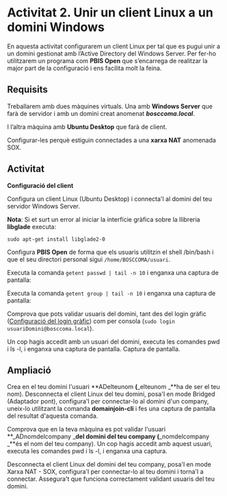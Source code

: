 <!-- notoc -->

# Activitat 2. Unir un client Linux a un domini Windows

En aquesta activitat configurarem un client Linux per tal que es pugui unir a un domini gestionat amb l’Active Directory del Windows Server. Per fer-ho utilitzarem un programa com **PBIS Open** que s’encarrega de realitzar la major part de la configuració i ens facilita molt la feina.

## Requisits

Treballarem amb dues màquines virtuals. Una amb **Windows Server** que farà de servidor i amb un domini creat anomenat **_bosccoma.local_**. 

I l’altra màquina amb **Ubuntu Desktop** que farà de client.

Configurar-les perquè estiguin connectades a una **xarxa NAT** anomenada SOX.

## Activitat 

**Configuració del client**

Configura un client Linux (Ubuntu Desktop) i connecta'l al domini del teu servidor Windows Server.

**Nota**: Si et surt un error al iniciar la interfície gràfica sobre la llibreria **libglade** executa:
 
```
sudo apt-get install libglade2-0
```

Configura **PBIS Open** de forma que els usuaris utilitzin el shell /bin/bash i que el seu directori personal sigui `/home/BOSCCOMA/usuari`.

Executa la comanda `getent passwd | tail -n 10` i enganxa una captura de pantalla:

Executa la comanda `getent group | tail -n 10` i enganxa una captura de pantalla:

Comprova que pots validar usuaris del domini, tant des del login gràfic ([Configuració del login gràfic](https://seicoll.gitbooks.io/sox/content/UF2/uf2-auteticacio-ldap.html#configurar-el-login-dubuntu)) com per consola (`sudo login usuariDomini@bosccoma.local`).

Un cop hagis accedit amb un usuari del domini, executa les comandes pwd i ls -l, i enganxa una captura de pantalla.
Captura de pantalla.

## Ampliació

Crea en el teu domini l'usuari **ADelteunom **(**_elteunom _**ha de ser el teu nom).
Desconnecta el client Linux del teu domini, posa'l en mode Bridged (Adaptador pont), configura'l per connectar-lo al domini d'un company, uneix-lo utilitzant la comanda **domainjoin-cli** i fes una captura de pantalla del resultat d'aquesta comanda.

Comprova que en la teva màquina es pot validar l'usuari **_ADnomdelcompany _**del domini del teu company (**_nomdelcompany _**és el nom del teu company). Un cop hagis accedit amb aquest usuari, executa les comandes pwd i ls -l, i enganxa una captura.

Desconnecta el client Linux del domini del teu company, posa'l en mode Xarxa NAT - SOX, configura'l per connectar-lo al teu domini i torna'l a connectar. Assegura't que funciona correctament validant usuaris del teu domini.